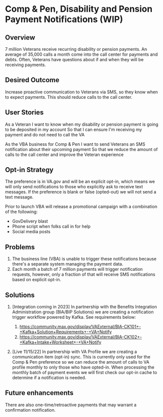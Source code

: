 # Comp & Pen, Disability and Pension Payment Notifications (WIP)

## Overview
7 million Veterans receive recurring disability or pension payments. An average of 35,000 calls a month come into the call center for payments and debts. Often, Veterans have questions about if and when they will be receiving payments.  

## Desired Outcome
Increase proactive communication to Veterans via SMS, so they know when to expect payments. This should reduce calls to the call center.

## User Stories
As a Veteran
I want to know when my disability or pension payment is going to be deposited in my account
So that I can ensure I'm receiving my payment and do not need to call the VA

As the VBA business for Comp & Pen
I want to send Veterans an SMS notification about their upcoming payment
So that we reduce the amount of calls to the call center and improve the Veteran experience

## Opt-in Strategy
The preference is in VA.gov and will be an explicit opt-in, which means we will only send notifications to those who explicitly ask to receive text messages. If the preference is blank or false (opted-out) we will not send a text message.

Prior to launch VBA will release a promotional campaign with a combination of the following:
- GovDelivery blast
- Phone script when folks call in for help
- Social media posts

## Problems
1. The business line (VBA) is unable to trigger these notifications because there's a separate system managing the payment data.
2. Each month a batch of 7 million payments will trigger notification requests, however, only a fraction of that will receive SMS notifications based on explicit opt-in.  

## Solutions
1. [Integration coming in 2023] In partnership with the Benefits Integration Administration group (BIA/BIP Solutions) we are creating a notification trigger workflow powered by Kafka. See requirements below:
    1. https://community.max.gov/display/VAExternal/BIA-CK101+-+Kafka+Solution+Requirements+-+VA+Notify
    2. https://community.max.gov/display/VAExternal/BIA-CK102+-+Kafka+Intake+Worksheet+-+VA+Notify

2. [Live 11/15/22] In partnership with VA Profile we are creating a communication item (opt-in) sync. This is currently only used for the Comp & Pen preference so we can reduce the amount of calls to VA profile monthly to only those who have opted-in. When processing the monthly batch of payment events we will first check our opt-in cache to determine if a notification is needed.

## Future enhancements
There are also one-time/retroactive payments that may warrant a confirmation notification.
